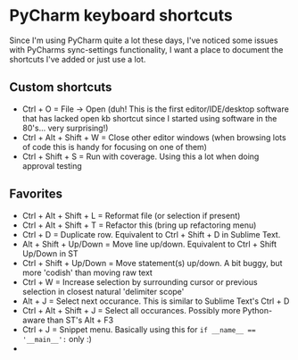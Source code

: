 PyCharm keyboard shortcuts
==========================

Since I'm using PyCharm quite a lot these days, I've noticed some issues with PyCharms sync-settings functionality, I want a place to document the shortcuts I've added or just use a lot.

Custom shortcuts
----------------
 * Ctrl + O = File -> Open (duh! This is the first editor/IDE/desktop software that has lacked open kb shortcut since I started using software in the 80's... very surprising!)
 * Ctrl + Alt + Shift + W = Close other editor windows (when browsing lots of code this is handy for focusing on one of them)
 * Ctrl + Shift + S = Run with coverage. Using this a lot when doing approval testing

Favorites
---------
 * Ctrl + Alt + Shift + L = Reformat file (or selection if present)
 * Ctrl + Alt + Shift + T = Refactor this (bring up refactoring menu)
 * Ctrl + D = Duplicate row. Equivalent to Ctrl + Shift + D in Sublime Text.
 * Alt + Shift + Up/Down = Move line up/down. Equivalent to Ctrl + Shift Up/Down in ST
 * Ctrl + Shift + Up/Down = Move statement(s) up/down. A bit buggy, but more 'codish' than moving raw text
 * Ctrl + W = Increase selection by surrounding cursor or previous selection in closest natural 'delimiter scope'
 * Alt + J = Select next occurance. This is similar to Sublime Text's Ctrl + D
 * Ctrl + Alt + Shift + J = Select all occurances. Possibly more Python-aware than ST's Alt + F3
 * Ctrl + J = Snippet menu. Basically using this for `if __name__ == '__main__':` only :)
 * 
